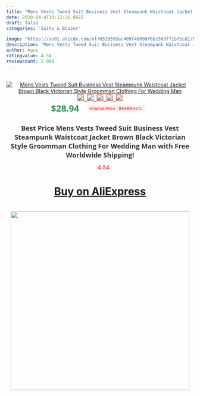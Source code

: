 ```yaml
---
title: "Mens Vests Tweed Suit Business Vest Steampunk Waistcoat Jacket Brown Black Victorian Style Groomman Clothing For Wedding Man"
date: 2020-04-4T10:12:36.892Z
draft: false
categories: "Suits & Blazer"

image: "https://ae01.alicdn.com/kf/H320593ac409f48098f6bc56df71b75c81/Mens-Vests-Tweed-Suit-Business-Vest-Steampunk-Waistcoat-Jacket-Brown-Black-Victorian-Style-Groomman-Clothing-For.jpg"
description: "Mens Vests Tweed Suit Business Vest Steampunk Waistcoat Jacket Brown Black Victorian Style Groomman Clothing For Wedding Man"
author: Agus
ratingvalue: 4.54
reviewcount: 2.000
---
```

<br>
<div style="text-align: center;">
<a href="https://s.click.aliexpress.com/e/_9gxhpx" target="_blank" rel="nofollow noopener noreferrer"><img alt="Mens Vests Tweed Suit Business Vest Steampunk Waistcoat Jacket Brown Black Victorian Style Groomman Clothing For Wedding Man" class="magnifier-image" src="https://ae01.alicdn.com/kf/H320593ac409f48098f6bc56df71b75c81/Mens-Vests-Tweed-Suit-Business-Vest-Steampunk-Waistcoat-Jacket-Brown-Black-Victorian-Style-Groomman-Clothing-For.jpg_640x640.jpg">
<br>
<img style="border:1px solid salmon" src="https://ae01.alicdn.com/kf/H320593ac409f48098f6bc56df71b75c81/Mens-Vests-Tweed-Suit-Business-Vest-Steampunk-Waistcoat-Jacket-Brown-Black-Victorian-Style-Groomman-Clothing-For.jpg_120x120.jpg">&nbsp;&nbsp;<img style="border:1px solid salmon" src="https://ae01.alicdn.com/kf/H5c142b76c37a4fd5af304bcf0b3a7c69n/Mens-Vests-Tweed-Suit-Business-Vest-Steampunk-Waistcoat-Jacket-Brown-Black-Victorian-Style-Groomman-Clothing-For.jpg_120x120.jpg">&nbsp;&nbsp;<img style="border:1px solid salmon" src="https://ae01.alicdn.com/kf/He58455eee7f648e69b56961bb6bc62fex/Mens-Vests-Tweed-Suit-Business-Vest-Steampunk-Waistcoat-Jacket-Brown-Black-Victorian-Style-Groomman-Clothing-For.jpg_120x120.jpg">&nbsp;&nbsp;<img style="border:1px solid salmon" src="https://ae01.alicdn.com/kf/H4134c5267a0540c5b7b1dfa85663069eM/Mens-Vests-Tweed-Suit-Business-Vest-Steampunk-Waistcoat-Jacket-Brown-Black-Victorian-Style-Groomman-Clothing-For.jpg_120x120.jpg">&nbsp;&nbsp;<img style="border:1px solid salmon" src="https://ae01.alicdn.com/kf/H2751176b94f34909874b906223148cb3O/Mens-Vests-Tweed-Suit-Business-Vest-Steampunk-Waistcoat-Jacket-Brown-Black-Victorian-Style-Groomman-Clothing-For.jpg_120x120.jpg"></a></div><br0>
<div style="text-align: center;"><span style="background-color: white; border: 0px; box-sizing: border-box; color: seagreen; display: inline-block; font-family: &quot;open sans&quot; , &quot;arial&quot; , &quot;helvetica&quot; , sans-serif , &quot;heiti&quot;; font-size: 24px; font-stretch: inherit; font-weight: 700; line-height: inherit; margin: 0px 10px 0px 0px; padding: 0px; vertical-align: middle;">$28.94 </span>
<span style="background: rgb(255 , 241 , 241); border-radius: 3px; border: 0px; box-sizing: border-box; color: #ff4747; display: inline-block; font-family: inherit; font-size: 12px; font-stretch: inherit; font-style: inherit; font-variant: inherit; font-weight: 600; line-height: inherit; margin: 0px; padding: 2px 5px; transform: scale(0.9); vertical-align: middle;">Original Price : <b style="text-decoration: line-through;">$57.88 </b> 50%&nbsp;&nbsp;</span></div>
<h1 style="color: #333333; display: inline-block; font-family: &quot;open sans&quot; , &quot;arial&quot; , &quot;helvetica&quot; , sans-serif , &quot;heiti&quot;; font-size: 18px; font-stretch: inherit; font-weight: 700; text-align: center;">Best Price Mens Vests Tweed Suit Business Vest Steampunk Waistcoat Jacket Brown Black Victorian Style Groomman Clothing For Wedding Man with Free Worldwide Shipping!</h1>
<div style="color: #ff4747; text-align: center;">
<img src="https://4.bp.blogspot.com/-M0ZcTcb-5uY/XleCXlxnR4I/AAAAAAAAAEc/OrjgMkXV1oMQFaCRZj5HQwOCBcu3w1FegCPcBGAYYCw/s1600/star.png" style="height: 15px;">&nbsp;<b>4.54</b></div>
<div class="button_cont" align="center"><a class="buynow_a" href="https://s.click.aliexpress.com/e/_9gxhpx" target="_blank" rel="nofollow noopener noreferrer"><H1>Buy on AliExpress</H1></a></div><br>
<div class="separator" style="clear: both; text-align: center;">
<img src="https://lh3.googleusercontent.com/-pTy5HemUv9M/XlePHvY0dAI/AAAAAAAAAE4/0nX5iRUoIWY8eMW9Dpxeirr157OZliDIgCLcBGAsYHQ/s1600/badge.gif" width="480">
</div>
